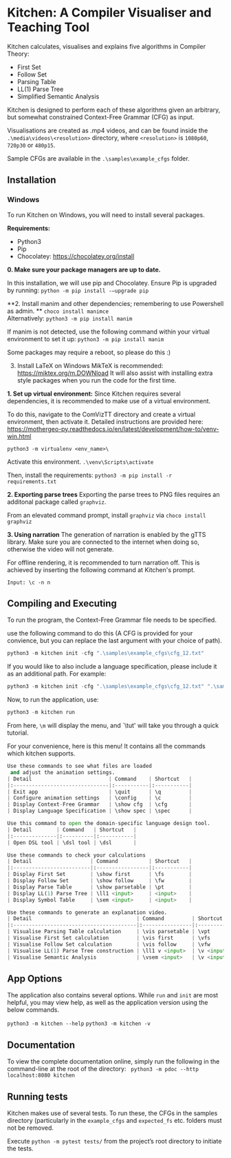 # Kitchen: A Compiler Visualiser and Teaching Tool
Kitchen calculates, visualises and explains five algorithms in Compiler
Theory:

- First Set
- Follow Set 
- Parsing Table
- LL(1) Parse Tree
- Simplified Semantic Analysis

Kitchen is designed to perform each of these algorithms given
an arbitrary, but somewhat constrained Context-Free Grammar
(CFG) as input. 

Visualisations are created as .mp4 videos, and can be found inside the
`.\media\videos\<resolution>` directory, where `<resolution>` is 
`1080p60`, `720p30` or `480p15`. 

Sample CFGs are available in the `.\samples\example_cfgs` folder.

## Installation

### Windows
To run Kitchen on Windows, you will need to install several packages.

**Requirements:**
- Python3
- Pip
- Chocolatey: https://chocolatey.org/install

**0. Make sure your package managers are up to date.**

In this installation, we will use pip and Chocolatey. Ensure Pip is upgraded by running:
```python -m pip install -–upgrade pip```

**2. Install manim and other dependencies; remembering to use Powershell as admin. **
  ```choco install manimce```  
  Alternatively:   ```python3 -m pip install manim```
  
  If manim is not detected, use the following command within your virtual environment to set it up:
  ```python3 -m pip install manim```
  
  Some packages may require a reboot, so please do this :)
  
3. Install LaTeX on Windows
  MikTeX is recommended: https://miktex.org/m.DOWNload
  It will also assist with installing extra style packages when you run the code for the first time.
  

**1. Set up virtual environment:**
Since Kitchen requires several dependencies, it is recommended to make use of a 
virtual environment. 

To do this, navigate to the ComVizTT directory and create a virtual environment, then activate it. Detailed instructions are provided here:
https://mothergeo-py.readthedocs.io/en/latest/development/how-to/venv-win.html

```python3 -m virtualenv <env_name>\```

Activate this environment.
```.\venv\Scripts\activate```

Then, install the requirements:
```python3 -m pip install -r requirements.txt```


**2. Exporting parse trees**
Exporting the parse trees to PNG files requires an additonal package called `graphviz`.

From an elevated command prompt, install `graphviz` via `choco install graphviz`
 
 **3. Using narration**
 The generation of narration is enabled by the gTTS library. Make sure you are
 connected to the internet when doing so, otherwise the video will not generate.

 For offline rendering, it is recommended to turn narration off. This is achieved
 by inserting the following command at Kitchen's prompt.

 `Input: \c -n n`
## Compiling and Executing
  
  To run the program, the Context-Free Grammar file needs to be specified.
  
  use the following command to do this (A CFG is provided for your 
  convience, but you can replace the last argument with your choice of path).
  
```python
python3 -m kitchen init -cfg ".\samples\example_cfgs\cfg_12.txt" 
```

  If you would like to also include a language specification, please include it
  as an additional path. For example:

```python
python3 -m kitchen init -cfg ".\samples\example_cfgs\cfg_12.txt" ".\samples\test_spec.txt"
```
  
  Now, to run the application, use:

```python
python3 -m kitchen run
```

  From here, `\m` will display the menu, and `\tut' will take you through
  a quick tutorial.

  For your convenience, here is this menu! It contains all the commands which
  kitchen supports. 

```python
Use these commands to see what files are loaded
 and adjust the animation settings.
| Detail                         | Command    | Shortcut   |
|:-------------------------------|:-----------|:-----------|
| Exit app                       | \quit      | \q         |
| Configure animation settings   | \config    | \c         |
| Display Context-Free Grammar   | \show cfg  | \cfg       |
| Display Language Specification | \show spec | \spec      |

Use this command to open the domain-specific language design tool.
| Detail        | Command   | Shortcut   |
|:--------------|:----------|:-----------|
| Open DSL tool | \dsl tool | \dsl       |

Use these commands to check your calculations
| Detail                   | Command          | Shortcut   |
|:-------------------------|:-----------------|:-----------|
| Display First Set        | \show first      | \fs        |
| Display Follow Set       | \show follow     | \fw        |
| Display Parse Table      | \show parsetable | \pt        |
| Display LL(1) Parse Tree | \ll1 <input>     | <input>    |
| Display Symbol Table     | \sem <input>     | <input>    |

Use these commands to generate an explanation video.
| Detail                                  | Command         | Shortcut   |
|:----------------------------------------|:----------------|:-----------|
| Visualise Parsing Table calculation     | \vis parsetable | \vpt       |
| Visualise First Set calculation         | \vis first      | \vfs       |
| Visualise Follow Set calculation        | \vis follow     | \vfw       |
| Visualise LL(1) Parse Tree construction | \ll1 v <input>  | \v <input> |
| Visualise Semantic Analysis             | \vsem <input>   | \v <input> |
```

## App Options
The application also contains several options. While `run` and `init` are most
helpful, you may view help, as well as the application version using the below 
commands. 

```python3 -m kitchen --help```
```python3 -m kitchen -v ```

## Documentation
To view the complete documentation online, simply run the following in the 
command-line at the root of the directory:
``` python3 -m pdoc --http localhost:8080 kitchen```
  
## Running tests
Kitchen makes use of several tests. To run these, the CFGs in the samples directory
(particularly in the `example_cfgs` and `expected_fs` etc. folders must not be removed. 

Execute `python -m pytest tests/` from the project’s root directory to 
initiate the tests. 




